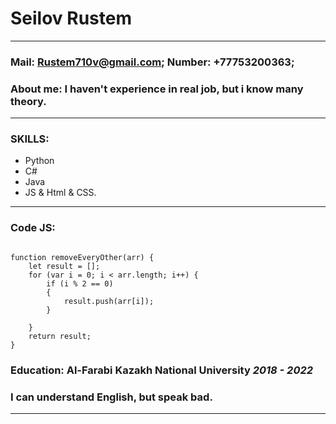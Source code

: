 # Seilov Rustem
---
### Mail: Rustem710v@gmail.com;  Number: +77753200363;
### About me: I haven't experience in real job, but i know many theory. 
---
### SKILLS:
- Python
- C# 
- Java
- JS & Html & CSS. 
---

### Code JS:
```

function removeEveryOther(arr) {
    let result = [];
    for (var i = 0; i < arr.length; i++) {
        if (i % 2 == 0) 
        {
            result.push(arr[i]);
        }

    }
    return result;
}

```
### Education: Al-Farabi Kazakh National University *2018 - 2022*
### I can understand English, but speak bad.
---

